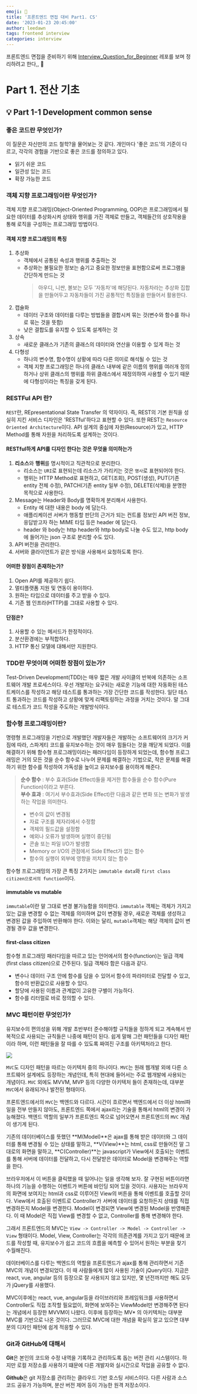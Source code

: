 ```yaml
---
emoji: 🤡
title: '프론트엔드 면접 대비 Part1. CS'
date: '2023-01-23 20:45:00'
author: leedawn
tags: frontend interview
categories: interview
---
```


프론트엔드 면접을 준비하기 위해 [Interview_Question_for_Beginner](https://github.com/JaeYeopHan/Interview_Question_for_Beginner) 레포를 보며 정리하려고 한다,, 😬

# Part 1. 전산 기초

## 💡 Part 1-1 Development common sense

### 좋은 코드란 무엇인가?

이 질문은 자신만의 코드 철학?을 물어보는 것 같다. 개인마다 '좋은 코드'의 기준이 다르고, 각각의 경험을 기반으로 좋은 코드를 정의하고 있다.

- 읽기 쉬운 코드
- 일관성 있는 코드
- 확장 가능한 코드

### 객체 지향 프로그래밍이란 무엇인가?

객체 지향 프로그래밍(Object-Oriented Programming, OOP)은 프로그래밍에서 필요한 데이터를 추상화시켜 상태와 행위를 가진 객체로 만들고, 객체들간의 상호작용을 통해 로직을 구성하는 프로그래밍 방법이다.

#### 객체 지향 프로그래밍의 특징

1. 추상화
   - 객체에서 공통된 속성과 행위를 추출하는 것
   - 추상화는 불필요한 정보는 숨기고 중요한 정보만을 표현함으로써 프로그램을 간단하게 만드는 것
     > 아우디, 니싼, 볼보는 모두 '자동차'에 해당된다. 자동차라는 추상화 집합을 만들어두고 자동차들이 가진 공통적인 특징들을 만들어서 활용한다.
2. 캡슐화
   - 데이터 구조와 데이터를 다루는 방법들을 결합시켜 묶는 것(변수와 함수를 하나로 묶는 것을 뜻함)
   - 낮은 결합도를 유지할 수 있도록 설계하는 것
3. 상속
   - 새로운 클래스가 기존의 클래스의 데이터와 연산을 이용할 수 있게 하는 것
4. 다형성
   - 하나의 변수명, 함수명이 상황에 따라 다른 의미로 해석될 수 있는 것
   - 객체 지향 프로그래밍은 하나의 클래스 내부에 같은 이름의 행위를 여러개 정의하거나 상위 클래스의 행위를 하위 클래스에서 재정의하여 사용할 수 있기 때문에 다형성이라는 특징을 갖게 된다.

### RESTFul API 란?

`REST`란, REpresentational State Transfer 의 약자이다. 즉, REST의 기본 원칙을 성실히 지킨 서비스 디자인은 'RESTful'하다고 표현할 수 있다. 또한 REST는 `Resource Oriented Architecture`이다. API 설계의 중심에 자원(Resource)가 있고, HTTP Method를 통해 자원을 처리하도록 설계하는 것이다.

#### RESTful하게 API를 디자인 한다는 것은 무엇을 의미하는가

1. **리소스**와 **행위**를 명시적이고 직관적으로 분리한다.
   - 리소스는 `URI`로 표현되는데 리소스가 가리키는 것은 `명사`로 표현되어야 한다.
   - 행위는 HTTP Method로 표현하고, GET(조회), POST(생성), PUT(기존 entity 전체 수정), PATCH(기존 entity 일부 수정), DELETE(삭제)을 분명한 목적으로 사용한다.
2. Message는 Header와 Body를 명확하게 분리해서 사용한다.
   - Entity 에 대한 내용은 body 에 담는다.
   - 애플리케이션 서버가 행동할 판단의 근거가 되는 컨트롤 정보인 API 버전 정보, 응답받고자 하는 MIME 타입 등은 header 에 담는다.
   - header 와 body는 http header와 http body로 나눌 수도 있고, http body에 들어가는 json 구조로 분리할 수도 있다.
3. API 버전을 관리한다.
4. 서버와 클라이언트가 같은 방식을 사용해서 요청하도록 한다.

#### 어떠한 장점이 존재하는가?

1. Open API를 제공하기 쉽다.
2. 멀티플랫폼 지원 및 연동이 용이하다.
3. 원하는 타입으로 데이터를 주고 받을 수 있다.
4. 기존 웹 인프라(HTTP)를 그대로 사용할 수 있다.

#### 단점은?

1. 사용할 수 있는 메서드가 한정적이다.
2. 분산환경에는 부적합하다.
3. HTTP 통신 모델에 대해서만 지원한다.

### TDD란 무엇이며 어떠한 장점이 있는가?

Test-Driven Development(TDD)는 매우 짧은 개발 사이클의 반복에 의존하는 소프트웨어 개발 프로세스이다. 우선 개발자는 요구되는 새로운 기능에 대한 자동화된 테스트케이스를 작성하고 해당 테스트를 통과하는 가장 간단한 코드를 작성한다. 일단 테스트 통과하는 코드를 작성하고 상황에 맞게 리팩토링하는 과정을 거치는 것이다. 말 그대로 테스트가 코드 작성을 주도하는 개발방식이다.

### 함수형 프로그래밍이란?

명령형 프로그래밍을 기반으로 개발했던 개발자들은 개발하는 소프트웨어의 크기가 커짐에 따라, 스파게티 코드를 유지보수하는 것이 매우 힘들다는 것을 깨닫게 되었다. 이를 해결하기 위해 함수형 프로그래밍이라는 패러다임이 등장하게 되었는데, 함수형 프로그래밍은 거의 모든 것을 순수 함수로 나누어 문제를 해결하는 기법으로, 작은 문제를 해결하기 위한 함수를 작성하여 가독성을 높이고 유지보수를 용이하게 해준다.

> **순수 함수** : 부수 효과(Side Effect)들을 제거한 함수들을 순수 함수(Pure Function)이라고 부른다.  
> **부수 효과** : 여기서 부수효과(Side Effect)란 다음과 같은 변화 또는 변화가 발생하는 작업을 의미한다.
>
> - 변수의 값이 변경됨
> - 자료 구조를 제자리에서 수정함
> - 객체의 필드값을 설정함
> - 예외나 오류가 발생하며 실행이 중단됨
> - 콘솔 또는 파일 I/O가 발생함
> - Memory or I/O의 관점에서 Side Effect가 없는 함수
> - 함수의 실행이 외부에 영향을 끼치지 않는 함수

함수형 프로그래밍의 가장 큰 특징 2가지는 `immutable data`와 `first class citizen으로서의 function`이다.

#### immutable vs mutable

`immutable`이란 말 그대로 변경 불가능함을 의미한다. `immutable` 객체는 객체가 가지고 있는 값을 변경할 수 없는 객체를 의미하며 값이 변경될 경우, 새로운 객체를 생성하고 변경된 값을 주입하여 반환해야 한다. 이와는 달리, `mutable`객체는 해당 객체의 값이 변경될 경우 값을 변경한다.

#### first-class citizen

함수형 프로그래밍 패러다임을 따르고 있는 언어에서의 함수(function)는 일급 객체(first class citizen)으로 간주된다. 일급 객체라 함은 다음과 같다.

- 변수나 데이터 구조 안에 함수를 담을 수 있어서 함수의 파라미터로 전달할 수 있고, 함수의 반환값으로 사용할 수 있다.
- 할당에 사용된 이름과 관계없이 고유한 구별이 가능하다.
- 함수를 리터럴로 바로 정의할 수 있다.

### MVC 패턴이란 무엇인가?

유지보수의 편의성을 위해 개발 초반부터 준수해야할 규칙들을 정하게 되고 계속해서 반복적으로 사용되는 규칙들은 나중에 패턴이 된다. 쉽게 말해 그런 패턴들을 디자인 패턴이라 하며, 이런 패턴들을 잘 따를 수 있도록 짜여진 구조를 아키텍처라고 한다.

![](https://velog.velcdn.com/images%2Fluna238%2Fpost%2F0b553c84-0fc0-4549-a17c-7c03568f3f65%2Fimage.png)

`MVC`도 디자인 패턴을 따르는 아키텍처 중의 하나이다. `MVC`는 원래 웹개발 외에 다른 소프트웨어 설계에도 등장하는 개념인데, 특히 현대에 들어서는 주로 웹개발에 사용되는 개념이다. `MVC` 외에도 MVVM, MVP 등의 다양한 아키텍처 들이 존재하는데, 대부분 `MVC`에서 유래되거나 발전된 형태이다.

프론트엔드에서의 `MVC`는 백엔드와 다르다. 시간이 흐르면서 백엔드에서 더 이상 html파일을 전부 만들지 않아도, 프론트엔드 쪽에서 ajax라는 기술을 통해서 html의 변경이 가능해졌다. 백엔드 역할의 일부가 프론트엔드 쪽으로 넘어오면서 프론트엔드의 `MVC` 개념이 생기게 된다.

기존의 데이터베이스를 뜻했던 **M(Model)**은 ajax를 통해 받은 데이터와 그 데이터를 통해 변경될 수 있는 상태를 말하고, **V(View)**는 html, css로 만들어진 말 그대로의 화면을 말하고, **C(Controller)**는 javascript가 View에서 호출되는 이벤트를 통해 서버에 데이터를 전달하고, 다시 전달받은 데이터로 Model을 변경해주는 역할을 한다.

브라우저에서 이 버튼을 클릭했을 때 일어나는 일을 생각해 보자. 잘 구현된 버튼이라면 하나의 기능을 수행하는 이벤트가 버튼에 바인딩 되어 있을 것이다. 사용자는 브라우저의 화면에 보여지는 html과 css로 이루어진 View의 버튼을 통해 이벤트를 호출할 것이다. View에서 호출된 이벤트로 Controller가 서버에 데이터를 요청하든지 상태를 직접 변경하든지 Model을 변경한다. Model이 변경되면 View에 변경된 Model을 반영해준다. 이 때 Model은 직접 View를 변경할 수 없고, Controller를 통해 변경해야 한다.

그래서 프론트엔드의 MVC는 `View -> Controller -> Model -> Controller -> View` 형태이다. Model, View, Controller는 각각의 의존관계를 가지고 있기 때문에 코드를 작성할 때, 유지보수가 쉽고 코드의 흐름을 예측할 수 있어서 원하는 부분을 찾기 수월해진다.

데이터베이스를 다루는 백엔드의 역할을 프론트엔드가 ajax를 통해 관리하면서 기존 MVC의 개념이 변경되었다. 이 때 사람들에게 많이 사용된 기술이 jQuery이다. 지금은 react, vue, angular 등의 등장으로 잘 사용되지 않고 있지만, 몇 년전까지만 해도 모두가 jQuery를 사용했다.

MVC이후에는 react, vue, angular등을 라이브러리와 프레임워크를 사용하면서 Controller도 직접 조작할 필요없이, 화면에 보여주는 ViewModel만 변경해주면 된다는 개념에서 등장한 MVVM이 나왔다. 이후에 등장하는 MV\* 의 아키텍처는 대부분 MVC를 기반으로 나온 것이다. 그러므로 MVC에 대한 개념을 확실히 알고 있으면 대부분의 디자인 패턴에 쉽게 적응할 수 있다.

### Git과 GitHub에 대해서

**Git**은 본인의 코드와 수정 내역을 기록하고 관리하도록 돕는 버전 관리 시스템이다. 하지만 로컬 저장소를 사용하기 떄문에 다른 개발자와 실시간으로 작업을 공유할 수 없다.

**Github**은 git 저장소를 관리하는 클라우드 기반 호스팅 서비스이다. 다른 사람과 소스코드 공유가 가능하며, 분산 버전 제어 등이 가능한 원격 저장소이다.

```toc

```
